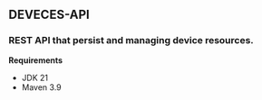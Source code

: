 
**<h2>DEVECES-API</h2>**

**<h3>REST API that persist and managing device resources.</h3>**

**Requirements** <br>
- JDK 21 <br>
- Maven 3.9 <br>

